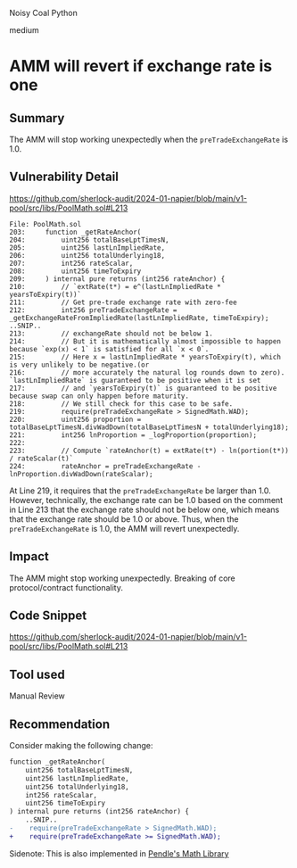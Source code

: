 Noisy Coal Python

medium

# AMM will revert if exchange rate is one

## Summary

The AMM will stop working unexpectedly when the `preTradeExchangeRate` is 1.0.

## Vulnerability Detail

https://github.com/sherlock-audit/2024-01-napier/blob/main/v1-pool/src/libs/PoolMath.sol#L213

```solidity
File: PoolMath.sol
203:     function _getRateAnchor(
204:         uint256 totalBaseLptTimesN,
205:         uint256 lastLnImpliedRate,
206:         uint256 totalUnderlying18,
207:         int256 rateScalar,
208:         uint256 timeToExpiry
209:     ) internal pure returns (int256 rateAnchor) {
210:         // `extRate(t*) = e^(lastLnImpliedRate * yearsToExpiry(t))`
211:         // Get pre-trade exchange rate with zero-fee
212:         int256 preTradeExchangeRate = _getExchangeRateFromImpliedRate(lastLnImpliedRate, timeToExpiry);
..SNIP..
213:         // exchangeRate should not be below 1.
214:         // But it is mathematically almost impossible to happen because `exp(x) < 1` is satisfied for all `x < 0`.
215:         // Here x = lastLnImpliedRate * yearsToExpiry(t), which is very unlikely to be negative.(or
216:         // more accurately the natural log rounds down to zero). `lastLnImpliedRate` is guaranteed to be positive when it is set
217:         // and `yearsToExpiry(t)` is guaranteed to be positive because swap can only happen before maturity.
218:         // We still check for this case to be safe.
219:         require(preTradeExchangeRate > SignedMath.WAD);
220:         uint256 proportion = totalBaseLptTimesN.divWadDown(totalBaseLptTimesN + totalUnderlying18);
221:         int256 lnProportion = _logProportion(proportion);
222: 
223:         // Compute `rateAnchor(t) = extRate(t*) - ln(portion(t*)) / rateScalar(t)`
224:         rateAnchor = preTradeExchangeRate - lnProportion.divWadDown(rateScalar);
```

At Line 219, it requires that the `preTradeExchangeRate` be larger than 1.0. However, technically, the exchange rate can be 1.0 based on the comment in Line 213 that the exchange rate should not be below one, which means that the exchange rate should be 1.0 or above. Thus, when the `preTradeExchangeRate` is 1.0, the AMM will revert unexpectedly.

## Impact

The AMM might stop working unexpectedly. Breaking of core protocol/contract functionality.

## Code Snippet

https://github.com/sherlock-audit/2024-01-napier/blob/main/v1-pool/src/libs/PoolMath.sol#L213

## Tool used

Manual Review

## Recommendation

Consider making the following change:

```diff
function _getRateAnchor(
    uint256 totalBaseLptTimesN,
    uint256 lastLnImpliedRate,
    uint256 totalUnderlying18,
    int256 rateScalar,
    uint256 timeToExpiry
) internal pure returns (int256 rateAnchor) {
	..SNIP..
-    require(preTradeExchangeRate > SignedMath.WAD);
+    require(preTradeExchangeRate >= SignedMath.WAD);
```

Sidenote: This is also implemented in [Pendle's Math Library](https://github.com/pendle-finance/pendle-core-v2-public/blob/2de25376697d077629f28f5d2fc165582f565aac/contracts/libraries/math/MarketMathCore.sol#L251)
